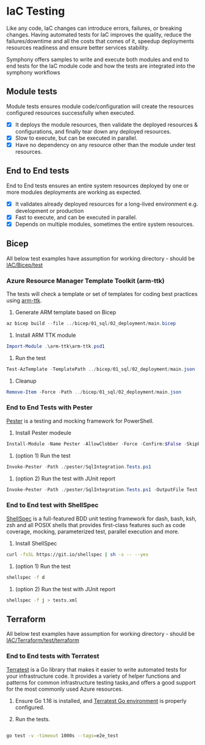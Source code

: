 # IaC Testing

Like any code, IaC changes can introduce errors, failures, or breaking changes. Having automated tests for IaC improves the quality, reduce the failures/downtime and all the costs that comes of it, speedup deployments resources readiness and ensure better services stability.

Symphony offers samples to write and execute both modules and end to end tests for the IaC module code and how the tests are integrated into the symphony workflows

## Module tests

Module tests ensures module code/configuration will create the resources configured resources successfully when executed.

* [X] It deploys the module resources, then validate the deployed resources & configurations, and finally tear down any deployed resources.
* [X] Slow to execute, but can be executed in parallel.
* [X] Have no dependency on any resource other than the module under test resources.

## End to End tests

End to End tests ensures an entire system resources deployed by one or more modules deployments are working as expected.

* [X] It validates already deployed resources for a long-lived environment e.g. development or production
* [X] Fast to execute, and can be executed in parallel.
* [X] Depends on multiple modules, sometimes the entire system resources.

## Bicep

All below test examples have assumption for working directory - should be [IAC/Bicep/test](./../IAC/Bicep/test)

### Azure Resource Manager Template Toolkit (arm-ttk)

The tests will check a template or set of templates for coding best practices using [arm-ttk](https://github.com/Azure/arm-ttk).

1. Generate ARM template based on Bicep

```powershell
az bicep build --file ../bicep/01_sql/02_deployment/main.bicep
```

1. Install ARM TTK module

```powershell
Import-Module .\arm-ttk\arm-ttk.psd1
```

1. Run the test

```powershell
Test-AzTemplate -TemplatePath ../bicep/01_sql/02_deployment/main.json
```

1. Cleanup

```powershell
Remove-Item -Force -Path ../bicep/01_sql/02_deployment/main.json
```

### End to End Tests with Pester

[Pester](https://pester.dev/docs/quick-start) is a testing and mocking framework for PowerShell.

1. Install Pester modeule

```powershell
Install-Module -Name Pester -AllowClobber -Force -Confirm:$False -SkipPublisherCheck
```

1. (option 1) Run the test

```powershell
Invoke-Pester -Path ./pester/SqlIntegration.Tests.ps1
```

1. (option 2) Run the test with JUnit report

```powershell
Invoke-Pester -Path ./pester/SqlIntegration.Tests.ps1 -OutputFile Test.xml -OutputFormat JUnitXml
```

### End to End test with ShellSpec

[ShellSpec](https://github.com/shellspec/shellspec) is a full-featured BDD unit testing framework for dash, bash, ksh, zsh and all POSIX shells that provides first-class features such as code coverage, mocking, parameterized test, parallel execution and more.

1. Install ShellSpec

```bash
curl -fsSL https://git.io/shellspec | sh -s -- --yes
```

1. (option 1) Run the test

```bash
shellspec -f d
```

1. (option 2) Run the test with JUnit report

```bash
shellspec -f j > tests.xml
```

## Terraform

All below test examples have assumption for working directory - should be [IAC/Terraform/test/terraform](./../IAC/Terraform/test/terraform/)

### End to End tests with Terratest

[Terratest](https://github.com/gruntwork-io/terratest)  is a Go library that makes it easier to write automated tests for your infrastructure code. It provides a variety of helper functions and patterns for common infrastructure testing tasks,and offers a good
support for the most commonly used Azure resources.

1. Ensure Go 1.16 is installed, and [Terratest Go environment](https://github.com/gruntwork-io/terratest/blob/master/examples/azure/README.md) is properly configured.

2. Run the tests.

```bash

go test -v -timeout 1000s --tags=e2e_test 

```
